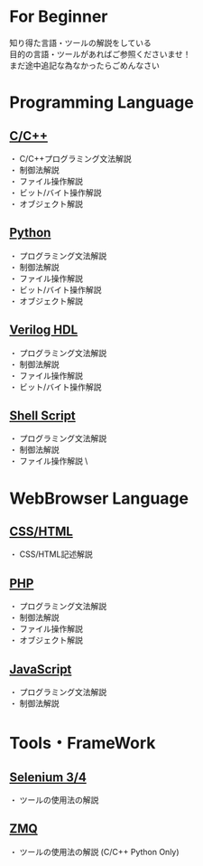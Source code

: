 # For Beginner 
知り得た言語・ツールの解説をしている \
目的の言語・ツールがあればご参照くださいませ！ \
まだ途中追記な為なかったらごめんなさい
# Programming Language
## [C/C++](./C・C++/)
・ C/C++プログラミング文法解説 \
・ 制御法解説 \
・ ファイル操作解説 \
・ ビット/バイト操作解説 \
・ オブジェクト解説 
## [Python](./Python/)
・ プログラミング文法解説 \
・ 制御法解説 \
・ ファイル操作解説 \
・ ビット/バイト操作解説 \
・ オブジェクト解説 
## [Verilog HDL](./VerilogHDL/)
・ プログラミング文法解説 \
・ 制御法解説 \
・ ファイル操作解説 \
・ ビット/バイト操作解説
## [Shell Script](./ShellScript/)
・ プログラミング文法解説 \
・ 制御法解説 \
・ ファイル操作解説 \
# WebBrowser Language
## [CSS/HTML](./CSS・HTML)
・ CSS/HTML記述解説
## [PHP](./PHP/)
・ プログラミング文法解説 \
・ 制御法解説 \
・ ファイル操作解説　\
・ オブジェクト解説 
## [JavaScript](./JavaScript/)
・ プログラミング文法解説 \
・ 制御法解説 
# Tools・FrameWork
## [Selenium 3/4](./Selenium/)
・ ツールの使用法の解説
## [ZMQ](./ZMQ/)
・ ツールの使用法の解説 (C/C++ Python Only)
